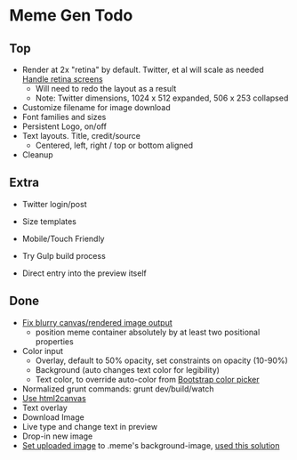 # Meme Gen Todo

## Top

* Render at 2x "retina" by default. Twitter, et al will scale as needed [Handle retina screens][6]
  - Will need to redo the layout as a result
  - Note: Twitter dimensions, 1024 x 512 expanded, 506 x 253 collapsed
* Customize filename for image download
* Font families and sizes
* Persistent Logo, on/off
* Text layouts. Title, credit/source
  * Centered, left, right / top or bottom aligned
* Cleanup

## Extra

* Twitter login/post
* Size templates

* Mobile/Touch Friendly
* Try Gulp build process
* Direct entry into the preview itself

## Done

* [Fix blurry canvas/rendered image output][3]
  * position meme container absolutely by at least two positional properties
* Color input
  * Overlay, default to 50% opacity, set constraints on opacity (10-90%)
  * Background (auto changes text color for legibility)
  * Text color, to override auto-color from [Bootstrap color picker][5]
* Normalized grunt commands: grunt dev/build/watch
* [Use html2canvas](http://www.javascriptoo.com/html2canvas)
* Text overlay
* Download Image
* Live type and change text in preview
* Drop-in new image
* [Set uploaded image][1] to .meme's background-image, [used this solution][2]


[1]: http://stackoverflow.com/questions/12368910/html-display-image-after-selecting-filename
[2]: http://stackoverflow.com/questions/16312930/how-to-preview-an-uploaded-image-as-the-background-image-of-a-div
[3]: https://github.com/niklasvh/html2canvas/issues/340
[4]: http://bgrins.github.io/TinyColor/
[5]: http://www.virtuosoft.eu/code/bootstrap-colorpickersliders/
[6]: https://github.com/niklasvh/html2canvas/issues/241